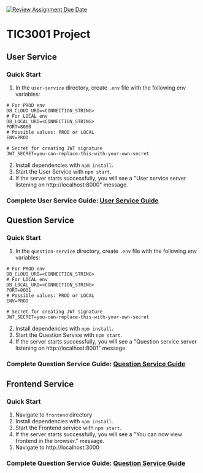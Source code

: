 [![Review Assignment Due Date](https://classroom.github.com/assets/deadline-readme-button-22041afd0340ce965d47ae6ef1cefeee28c7c493a6346c4f15d667ab976d596c.svg)](https://classroom.github.com/a/-9a38Lm0)
# TIC3001 Project

## User Service

### Quick Start

1. In the `user-service` directory, create `.env` file with the following env variables:
```
# For PROD env
DB_CLOUD_URI=<CONNECTION_STRING>
# For LOCAL env
DB_LOCAL_URI=<CONNECTION_STRING>
PORT=8000
# Possible values: PROD or LOCAL
ENV=PROD

# Secret for creating JWT signature
JWT_SECRET=you-can-replace-this-with-your-own-secret
```
2. Install dependencies with `npm install`.
3. Start the User Service with `npm start`. 
4. If the server starts successfully, you will see a "User service server listening on http://localhost:8000" message.

### Complete User Service Guide: [User Service Guide](./user-service/README.md)

## Question Service

### Quick Start

1. In the `question-service` directory, create `.env` file with the following env variables:
```
# For PROD env
DB_CLOUD_URI=<CONNECTION_STRING>
# For LOCAL env
DB_LOCAL_URI=<CONNECTION_STRING>
PORT=8001
# Possible values: PROD or LOCAL
ENV=PROD

# Secret for creating JWT signature
JWT_SECRET=you-can-replace-this-with-your-own-secret
```
2. Install dependencies with `npm install`. 
3. Start the Question Service with `npm start`. 
4. If the server starts successfully, you will see a "Question service server listening on http://localhost:8001" message.

### Complete Question Service Guide: [Question Service Guide](./question-service/README.md)

## Frontend Service

### Quick Start

1. Navigate to `frontend` directory
2. Install dependencies with `npm install`.
3. Start the Frontend service with `npm start`.
4. If the server starts successfully, you will see a "You can now view frontend in the browser." message.
5. Navigate to http://localhost:3000

### Complete Question Service Guide: [Question Service Guide](./question-service/README.md)